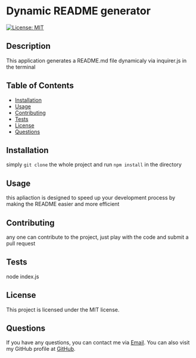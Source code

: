 
# Dynamic README generator
    
[![License: MIT](https://img.shields.io/badge/License-MIT-yellow.svg)](https://opensource.org/licenses/MIT)
## Description
This application generates a README.md file dynamicaly via inquirer.js in the terminal
## Table of Contents
- [Installation](#installation)
- [Usage](#usage)
- [Contributing](#contributing)
- [Tests](#tests)
- [License](#license)
- [Questions](#questions)
## Installation
simply `git clone` the whole project and run `npm install` in the directory
## Usage
this apliaction is designed to speed up your development process by making the README easier and more efficient 
## Contributing
any one can contribute to the project, just play with the code and submit a pull request 
## Tests
node index.js
## License
This project is licensed under the MIT license.
## Questions
If you have any questions, you can contact me via [Email](danielboxall07@gmail.com). You can also visit my GitHub profile at [GitHub](https://github.com/daniel-boxall).